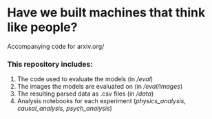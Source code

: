 # Have we built machines that think like people?
Accompanying code for arxiv.org/

### This repository includes: 
1. The code used to evaluate the models (in */eval*)
2. The images the models are evaluated on (in */eval/images*)
3. The resulting parsed data as .csv files (in */data*)
4. Analysis notebooks for each experiment (*physics_analysis, causal_analysis, psych_analysis*)
